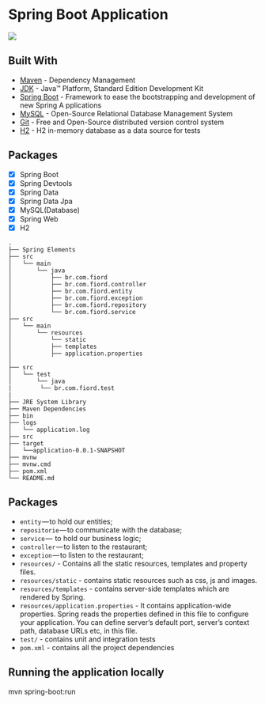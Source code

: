 # Spring Boot Application
 ![](https://i.imgur.com/qgRaRlub.jpg)
 
## Built With
* [Maven](https://maven.apache.org/) - Dependency Management
* [JDK](http://www.oracle.com/technetwork/java/javase/downloads/jdk8-downloads-2133151.html) - Java™ Platform, Standard       Edition Development Kit 
* [Spring Boot](https://spring.io/projects/spring-boot) - Framework to ease the bootstrapping and development of new Spring   A pplications
* [MySQL](https://dev.mysql.com/) - Open-Source Relational Database Management System
* [Git](https://git-scm.com/) - Free and Open-Source distributed version control system  
* [H2](https://www.h2database.com/html/main.html) - H2 in-memory database as a data source for tests

## Packages
- [x] Spring Boot
- [x] Spring Devtools
- [x] Spring Data
- [x] Spring Data Jpa
- [x] MySQL(Database)
- [x] Spring Web
- [x] H2

```
.
├── Spring Elements
├── src
│   └── main
│       └── java
│           ├── br.com.fiord        
│           ├── br.com.fiord.controller             
│           ├── br.com.fiord.entity
│           ├── br.com.fiord.exception
│           ├── br.com.fiord.repository
│           └── br.com.fiord.service
├── src
│   └── main
│       └── resources
│           └── static              
│           ├── templates            
│           ├── application.properties
│            
├── src
│   └── test
│       └── java
|        └── br.com.fiord.test
|        
├── JRE System Library
├── Maven Dependencies
├── bin
├── logs
│   └── application.log
├── src
├── target
│   └──application-0.0.1-SNAPSHOT
├── mvnw
├── mvnw.cmd
├── pom.xml
└── README.md
```

## Packages
- `entity` — to hold our entities;
- `repositorie` — to communicate with the database;
- `service` —  to hold our business logic;
- `controller` — to listen to the restaurant;
- `exception` — to listen to the restaurant;
- `resources/` - Contains all the static resources, templates and property files.
- `resources/static` - contains static resources such as css, js and images.
- `resources/templates` - contains server-side templates which are rendered by Spring.
- `resources/application.properties` - It contains application-wide properties. 
  Spring reads the properties defined in this file to configure your application. 
  You can define server’s default port, server’s context path, database URLs etc, in this file.
- `test/` - contains unit and integration tests
- `pom.xml` - contains all the project dependencies
 
## Running the application locally
mvn spring-boot:run

